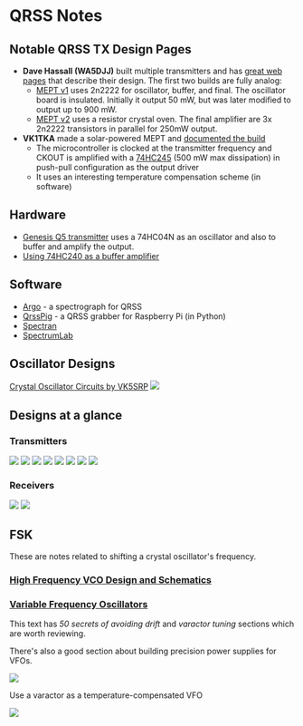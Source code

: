 # QRSS Notes

## Notable QRSS TX Design Pages
* **Dave Hassall (WA5DJJ)** built multiple transmitters and has [great web pages](http://www.zianet.com/dhassall/QRSS_A.html) that describe their design. The first two builds are fully analog:
  * [MEPT v1](http://www.zianet.com/dhassall/QRSSMEPT1.html) uses 2n2222 for oscillator, buffer, and final. The oscillator board is insulated. Initially it output 50 mW, but was later modified to output up to 900 mW.
  * [MEPT v2](http://www.zianet.com/dhassall/QRSSMEPT2.html) uses a resistor crystal oven. The final amplifier are 3x 2n2222 transistors in parallel for 250mW output.
* **VK1TKA** made a solar-powered MEPT and [documented the build](http://clayton.isnotcrazy.com/mept_v1)
  * The microcontroller is clocked at the transmitter frequency and CKOUT is amplified with a [74HC245](https://assets.nexperia.com/documents/data-sheet/74HC_HCT245.pdf) (500 mW max dissipation) in push-pull configuration as the output driver
  * It uses an interesting temperature compensation scheme (in software) 


## Hardware
* [Genesis Q5 transmitter](http://www.genesisradio.com.au/Q5/) uses a 74HC04N as an oscillator and also to buffer and amplify the output.
* [Using 74HC240 as a buffer amplifier](http://py2ohh.w2c.com.br/trx/digital/rfdigital.htm)

## Software
* [Argo](https://digilander.libero.it/i2phd/argo/) - a spectrograph for QRSS
* [QrssPig](https://github.com/MartinHerren/QrssPiG) - a QRSS grabber for Raspberry Pi (in Python)
* [Spectran](http://www.sdradio.eu/weaksignals/spectran.html)
* [SpectrumLab](https://www.qsl.net/dl4yhf/spectra1.html)

## Oscillator Designs
[Crystal Oscillator Circuits by VK5SRP](/graphics/diagrams/crystal-oscillator-notes-VK5SRP.pdf)
![](qrss-oscillator-w7zoi.png)


## Designs at a glance

### Transmitters
![](/graphics/diagrams/qrss-tx-G6AVK.png)
![](/graphics/diagrams/qrss-tx-IW0HK.jpg)
![](/graphics/diagrams/qrss-tx-aa1tj.jpg)
![](/graphics/diagrams/qrss-tx-hans.gif)
![](/graphics/diagrams/qrss-tx-m0ayf.gif)
![](/graphics/diagrams/qrss-tx-n0qbh.jpg)
![](/graphics/diagrams/qrss-tx-n2cx.PNG)
![](/graphics/diagrams/qrss-tx-ng0r.png)

### Receivers
![](/graphics/diagrams/qrss-rx-hans.gif)
![](/graphics/diagrams/qrss-rx-m0ayf.gif)

## FSK
These are notes related to shifting a crystal oscillator's frequency.

### [High Frequency VCO Design and Schematics](https://www.qsl.net/va3iul/High_Frequency_VCO_Design_and_Schematics/High_Frequency_VCO_Design_and_Schematics.htm)

### [Variable Frequency Oscillators](http://ftp.unpad.ac.id/orari/orari-diklat/teknik/homebrew/pcb/crystal-sets-to-sideband/chap10.pdf)
This text has _50 secrets of avoiding drift_ and _varactor tuning_ sections which are worth reviewing.

There's also a good section about building precision power supplies for VFOs.

![](/graphics/diagrams/oscillator-varactor-tuned.png)

Use a varactor as a temperature-compensated VFO

![](/graphics/diagrams/oscillator-temperature-compensated.png)
